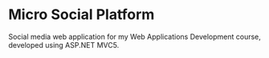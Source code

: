 # Micro Social Platform

Social media web application for my Web Applications Development course, developed using ASP.NET MVC5.
 
